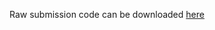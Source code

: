 Raw submission code can be downloaded [here](https://s3-us-west-1.amazonaws.com/kaggle-fishface-winner-code/03_clsfishbetter/models.rar)
